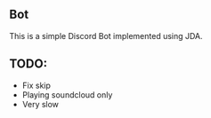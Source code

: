 ## Bot

This is a simple Discord Bot implemented using JDA.

## TODO:
 - Fix skip
 - Playing soundcloud only
 - Very slow